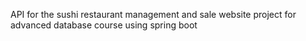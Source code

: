 API for the sushi restaurant management and sale website project for advanced database course using spring boot